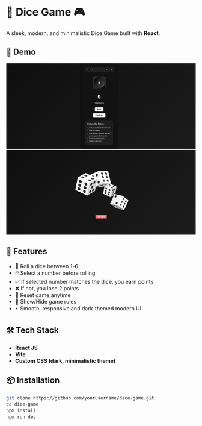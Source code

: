 # 🎲 Dice Game 🎮

A sleek, modern, and minimalistic Dice Game built with **React**.

## 📸 Demo

![Dice Game Screenshot](./screenshot.png)
![Dice Game Screenshot](./ss2.png)

## 🚀 Features

- 🎲 Roll a dice between **1-6**
- 🖱️ Select a number before rolling
- ✅ If selected number matches the dice, you earn points
- ❌ If not, you lose 2 points
- 🔄 Reset game anytime
- 📜 Show/Hide game rules
- ⚡ Smooth, responsive and dark-themed modern UI

## 🛠️ Tech Stack

- **React JS**
- **Vite**
- **Custom CSS (dark, minimalistic theme)**

## 📦 Installation

```bash
git clone https://github.com/yourusername/dice-game.git
cd dice-game
npm install
npm run dev
